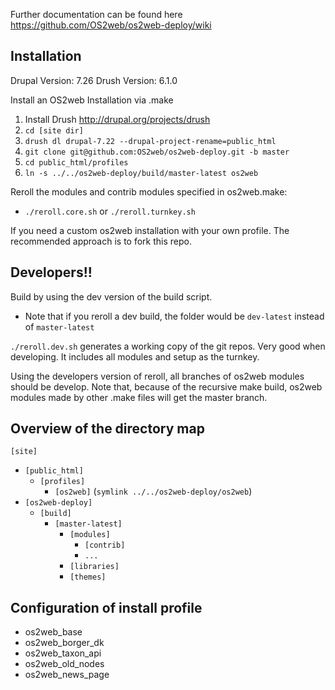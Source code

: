 Further documentation can be found here https://github.com/OS2web/os2web-deploy/wiki


Installation
---------------

Drupal Version: 7.26
Drush Version: 6.1.0

Install an OS2web Installation via .make

1. Install Drush http://drupal.org/projects/drush
2. `cd [site dir]`
3. `drush dl drupal-7.22 --drupal-project-rename=public_html`
5. `git clone git@github.com:OS2web/os2web-deploy.git -b master`
6. `cd public_html/profiles`
7. `ln -s ../../os2web-deploy/build/master-latest os2web`

Reroll the modules and contrib modules specified in os2web.make:
- `./reroll.core.sh` or `./reroll.turnkey.sh`

If you need a custom os2web installation with your own profile. The recommended approach is to fork this repo.

Developers!!
---------------

Build by using the dev version of the build script.
  - Note that if you reroll a dev build, the folder would be `dev-latest` instead of `master-latest`

`./reroll.dev.sh` generates a working copy of the git repos. Very good when developing. It includes all modules and setup as the turnkey.

Using the developers version of reroll, all branches of os2web modules should be develop. Note that, because of the recursive make build, os2web modules made by other .make files will get the master branch.

Overview of the directory map
---------------

`[site]`
   - `[public_html]`
       - `[profiles]`
           - `[os2web]` (`symlink ../../os2web-deploy/os2web`)
   - `[os2web-deploy]`
       - `[build]`
           - `[master-latest]`
               - `[modules]`
                   - `[contrib]`
                   - `...`
               - `[libraries]`
               - `[themes]`


Configuration of install profile
---------------

- os2web_base
- os2web_borger_dk
- os2web_taxon_api
- os2web_old_nodes
- os2web_news_page
